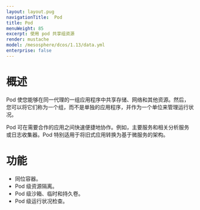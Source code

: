 ```yaml
---
layout: layout.pug
navigationTitle:  Pod
title: Pod
menuWeight: 85
excerpt: 使用 pod 共享组资源
render: mustache
model: /mesosphere/dcos/1.13/data.yml
enterprise: false
---
```


# 概述
Pod 使您能够在同一代理的一组应用程序中共享存储、网络和其他资源。然后，您可以将它们称为一个组，而不是单独的应用程序，并作为一个单位来管理运行状况。

Pod 可在需要合作的应用之间快速便捷地协作。例如，主要服务和相关分析服务或日志收集器。Pod 特别适用于将旧式应用转换为基于微服务的架构。

# 功能
- 同位容器。
- Pod 级资源隔离。
- Pod 级沙箱、临时和持久卷。
- Pod 级运行状况检查。
